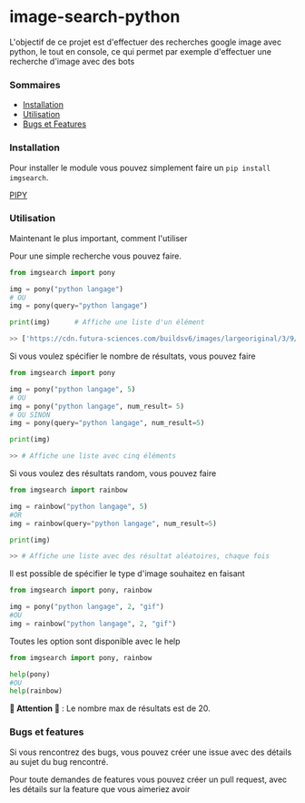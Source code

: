 # image-search-python

L'objectif de ce projet est d'effectuer des recherches google image avec python, le tout en console, ce qui permet par exemple d'effectuer une recherche d'image avec des bots

### Sommaires

- [Installation](https://github.com/gamingdy/image-search-python/tree/dev/docs#installation)
- [Utilisation](https://github.com/gamingdy/image-search-python/tree/dev/docs#utilisation)
- [Bugs et Features](https://github.com/gamingdy/image-search-python/tree/dev/docs#bugs-et-features)


### Installation

Pour installer le module vous pouvez simplement faire un ``pip install imgsearch``.

[PIPY](https://pypi.org/project/imgsearch/)

### Utilisation

Maintenant le plus important, comment l'utiliser

Pour une simple recherche vous pouvez faire.

```py
from imgsearch import pony

img = pony("python langage")
# OU
img = pony(query="python langage")

print(img)      # Affiche une liste d'un élément 

>> ['https://cdn.futura-sciences.com/buildsv6/images/largeoriginal/3/9/a/39a7d35bbd_50163520_formation-python.jpg']
```

Si vous voulez spécifier le nombre de résultats, vous pouvez faire

```py
from imgsearch import pony

img = pony("python langage", 5)
# OU
img = pony("python langage", num_result= 5)
# OU SINON
img = pony(query="python langage", num_result=5)

print(img)

>> # Affiche une liste avec cinq éléments
```

Si vous voulez des résultats random, vous pouvez faire
```py
from imgsearch import rainbow

img = rainbow("python langage", 5)
#OR 
img = rainbow(query="python langage", num_result=5)

print(img)

>> # Affiche une liste avec des résultat aléatoires, chaque fois
```

Il est possible de spécifier le type d'image souhaitez en faisant

```py
from imgsearch import pony, rainbow

img = pony("python langage", 2, "gif")
#OU
img = rainbow("python langage", 2, "gif")
```

Toutes les option sont disponible avec le help

```py
from imgsearch import pony, rainbow

help(pony)
#OU
help(rainbow)

```

**🚨 Attention 🚨** : Le nombre max de résultats est de 20.


### Bugs et features

Si vous rencontrez des bugs, vous pouvez créer une issue avec des détails au sujet du bug rencontré.

Pour toute demandes de features vous pouvez créer un pull request, avec les détails sur la feature que vous aimeriez avoir
